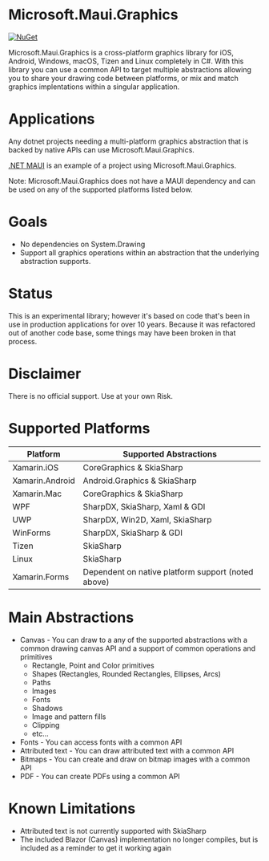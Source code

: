 # Microsoft.Maui.Graphics

[![NuGet](https://badgen.net/nuget/v/Microsoft.Maui.Graphics)](https://www.nuget.org/packages/Microsoft.Maui.Graphics/)

Microsoft.Maui.Graphics is a cross-platform graphics library for iOS, Android, Windows, macOS, Tizen and Linux completely in C#.  With this library you can use a common API to target multiple abstractions allowing you to share your drawing code between platforms, or mix and match graphics implentations within a singular application.

# Applications

Any dotnet projects needing a multi-platform graphics abstraction that is backed by native APIs can use Microsoft.Maui.Graphics.

[.NET MAUI](https://github.com/dotnet/maui) is an example of a project using Microsoft.Maui.Graphics.

Note: Microsoft.Maui.Graphics does not have a MAUI dependency and can be used on any of the supported platforms listed below.

# Goals
* No dependencies on System.Drawing
* Support all graphics operations within an abstraction that the underlying abstraction supports.

# Status
This is an experimental library; however it's based on code that's been in use in production applications for over 10 years.  Because it was refactored out of another code base, some things may have been broken in that process.

# Disclaimer
There is no official support. Use at your own Risk.

# Supported Platforms
Platform               | Supported Abstractions |
-----------------------|-------------------------------------------|
Xamarin.iOS            | CoreGraphics & SkiaSharp |
Xamarin.Android        | Android.Graphics & SkiaSharp |
Xamarin.Mac            | CoreGraphics & SkiaSharp |
WPF                    | SharpDX, SkiaSharp, Xaml & GDI |
UWP                    | SharpDX, Win2D, Xaml, SkiaSharp |
WinForms               | SharpDX, SkiaSharp & GDI |
Tizen                  | SkiaSharp |
Linux                  | SkiaSharp |
Xamarin.Forms          | Dependent on native platform support (noted above) |

# Main Abstractions
* Canvas - You can draw to a any of the supported abstractions with a common drawing canvas API and a support of common operations and primitives
    * Rectangle, Point and Color primitives
    * Shapes (Rectangles, Rounded Rectangles, Ellipses, Arcs)
    * Paths
    * Images
    * Fonts
    * Shadows
    * Image and pattern fills
    * Clipping
    * etc...
* Fonts - You can access fonts with a common API
* Attributed text - You can draw attributed text with a common API
* Bitmaps - You can create and draw on bitmap images with a common API
* PDF - You can create PDFs using a common API

# Known Limitations
* Attributed text is not currently supported with SkiaSharp
* The included Blazor (Canvas) implementation no longer compiles, but is included as a reminder to get it working again
